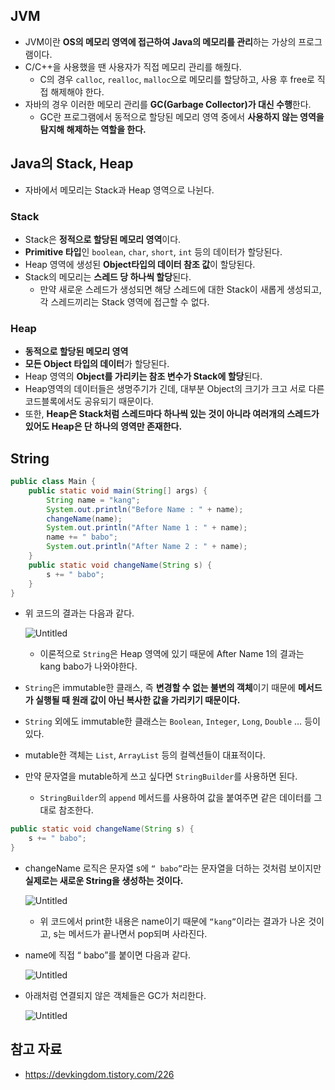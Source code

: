 ## JVM

- JVM이란 **OS의 메모리 영역에 접근하여 Java의 메모리를 관리**하는 가상의 프로그램이다.
- C/C++을 사용했을 땐 사용자가 직접 메모리 관리를 해줬다.
    - C의 경우 `calloc`, `realloc`, `malloc`으로 메모리를 할당하고, 사용 후 free로 직접 해제해야 한다.
- 자바의 경우 이러한 메모리 관리를 **GC(Garbage Collector)가 대신 수행**한다.
    - GC란 프로그램에서 동적으로 할당된 메모리 영역 중에서 **사용하지 않는 영역을 탐지해 해제하는 역할을 한다.**

## Java의 Stack, Heap

- 자바에서 메모리는 Stack과 Heap 영역으로 나뉜다.

### Stack

- Stack은 **정적으로 할당된 메모리 영역**이다.
- **Primitive 타입**인 `boolean`, `char`, `short`, `int` 등의 데이터가 할당된다.
- Heap 영역에 생성된 **Object타입의 데이터 참조 값**이 할당된다.
- Stack의 메모리는 **스레드 당 하나씩 할당**된다.
    - 만약 새로운 스레드가 생성되면 해당 스레드에 대한 Stack이 새롭게 생성되고, 각 스레드끼리는 Stack 영역에 접근할 수 없다.

### Heap

- **동적으로 할당된 메모리 영역**
- **모든 Object 타입의 데이터**가 할당된다.
- Heap 영역의 **Object를 가리키는 참조 변수가 Stack에 할당**된다.
- Heap영역의 데이터들은 생명주기가 긴데, 대부분 Object의 크기가 크고 서로 다른 코드블록에서도 공유되기 때문이다.
- 또한, **Heap은 Stack처럼 스레드마다 하나씩 있는 것이 아니라 여러개의 스레드가 있어도 Heap은 단 하나의 영역만 존재한다.**

## String

```java
public class Main {
    public static void main(String[] args) {
        String name = "kang";
        System.out.println("Before Name : " + name);
        changeName(name);
        System.out.println("After Name 1 : " + name);
        name += " babo";
        System.out.println("After Name 2 : " + name);
    }
    public static void changeName(String s) {
        s += " babo";
    }
}
```

- 위 코드의 결과는 다음과 같다.
    
    ![Untitled](https://img1.daumcdn.net/thumb/R1280x0/?scode=mtistory2&fname=https%3A%2F%2Fblog.kakaocdn.net%2Fdn%2FbLbDPw%2Fbtq3mvRIUT6%2FrwVJlk5cMY6GojlmPIzb8k%2Fimg.png)
    
    - 이론적으로 `String`은 Heap 영역에 있기 때문에 After Name 1의 결과는 kang babo가 나와야한다.
- `String`은 immutable한 클래스, 즉 **변경할 수 없는 불변의 객체**이기 때문에 **메서드가 실행될 때 원래 값이 아닌 복사한 값을 가리키기 때문이다.**
- `String` 외에도 immutable한 클래스는 `Boolean`, `Integer`, `Long`, `Double` … 등이 있다.
- mutable한 객체는 `List`, `ArrayList` 등의 컬렉션들이 대표적이다.
- 만약 문자열을 mutable하게 쓰고 싶다면 `StringBuilder`를 사용하면 된다.
    - `StringBuilder`의 `append` 메서드를 사용하여 값을 붙여주면 같은 데이터를 그대로 참조한다.

```java
public static void changeName(String s) {
	s += " babo";
}
```

- changeName 로직은 문자열 s에 `“ babo”`라는 문자열을 더하는 것처럼 보이지만 **실제로는 새로운 String을 생성하는 것이다.**
    
    ![Untitled](https://img1.daumcdn.net/thumb/R1280x0/?scode=mtistory2&fname=https%3A%2F%2Fblog.kakaocdn.net%2Fdn%2FcpjifX%2Fbtq3nCitTZX%2Fou4avmHxnbRQ6OJMYfAOO1%2Fimg.png)
    
    - 위 코드에서 print한 내용은 name이기 때문에 `“kang”`이라는 결과가 나온 것이고, s는 메서드가 끝나면서 pop되며 사라진다.
- name에 직접 “ babo”를 붙이면 다음과 같다.
    
    ![Untitled](https://img1.daumcdn.net/thumb/R1280x0/?scode=mtistory2&fname=https%3A%2F%2Fblog.kakaocdn.net%2Fdn%2FbIjq6f%2Fbtq3sucCtb7%2Fv6UjcYDymgGiOqMewEcD01%2Fimg.png)
    
- 아래처럼 연결되지 않은 객체들은 GC가 처리한다.
    
    ![Untitled](https://img1.daumcdn.net/thumb/R1280x0/?scode=mtistory2&fname=https%3A%2F%2Fblog.kakaocdn.net%2Fdn%2FccJEdJ%2Fbtq3stdHTjZ%2FUM85vPDD7KpVc06J0TFsmk%2Fimg.png)
    

## 참고 자료

- https://devkingdom.tistory.com/226